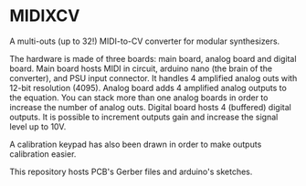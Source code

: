 # MIDIXCV
A multi-outs (up to 32!) MIDI-to-CV converter for modular synthesizers.

The hardware is made of three boards: main board, analog board and digital board. 
Main board hosts MIDI in circuit, arduino nano (the brain of the converter), and PSU input connector. It handles 4 amplified analog outs with 12-bit resolution (4095). 
Analog board adds 4 amplified analog outputs to the equation. You can stack more than one analog boards in order to increase the number of analog outs. 
Digital board hosts 4 (buffered) digital outputs. It is possible to increment outputs gain and increase the signal level up to 10V.

A calibration keypad has also been drawn in order to make outputs calibration easier.

This repository hosts PCB's Gerber files and arduino's sketches.
